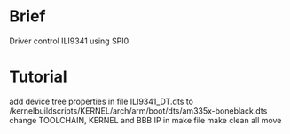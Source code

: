 # Brief
Driver control ILI9341 using SPI0
# Tutorial
add device tree properties in file ILI9341_DT.dts to /kernelbuildscripts/KERNEL/arch/arm/boot/dts/am335x-boneblack.dts 
change TOOLCHAIN, KERNEL and BBB IP in make file
make clean all move
